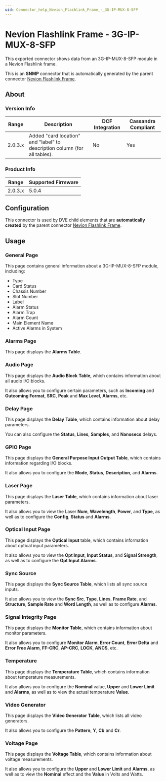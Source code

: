 ```yaml
---
uid: Connector_help_Nevion_Flashlink_Frame_-_3G-IP-MUX-8-SFP
---
```


# Nevion Flashlink Frame - 3G-IP-MUX-8-SFP

This exported connector shows data from an 3G-IP-MUX-8-SFP module in a Nevion Flashlink frame.

This is an **SNMP** connector that is automatically generated by the parent connector [Nevion Flashlink Frame](xref:Connector_help_Nevion_Flashlink_Frame).

## About

### Version Info

| **Range** | **Description**                                                           | **DCF Integration** | **Cassandra Compliant** |
|-----------|---------------------------------------------------------------------------|---------------------|-------------------------|
| 2.0.3.x   | Added "card location" and "label" to description column (for all tables). | No                  | Yes                     |

### Product Info

| Range     | Supported Firmware     |
|-----------|------------------------|
| 2.0.3.x   | 5.0.4                  |

## Configuration

This connector is used by DVE child elements that are **automatically created** by the parent connector [Nevion Flashlink Frame](xref:Connector_help_Nevion_Flashlink_Frame).

## Usage

### General Page

This page contains general information about a 3G-IP-MUX-8-SFP module, including:

- Type
- Card Status
- Chassis Number
- Slot Number
- Label
- Alarm Status
- Alarm Trap
- Alarm Count
- Main Element Name
- Active Alarms in System

### Alarms Page

This page displays the **Alarms Table**.

### Audio Page

This page displays the **Audio Block** **Table**, which contains information about all audio I/O blocks.

It also allows you to configure certain parameters, such as **Incoming** and **Outcoming Format**, **SRC**, **Peak** and **Max Level**, **Alarms**, etc.

### Delay Page

This page displays the **Delay** **Table**, which contains information about delay parameters.

You can also configure the **Status**, **Lines**, **Samples**, and **Nanosecs** delays.

### GPIO Page

This page displays the **General Purpose Input Output Table**, which contains information regarding I/O blocks.

It also allows you to configure the **Mode**, **Status**, **Description**, and **Alarms**.

### Laser Page

This page displays the **Laser Table**, which contains information about laser parameters.

It also allows you to view the Laser **Num**, **Wavelength**, **Power**, and **Type**, as well as to configure the **Config**, **Status** and **Alarms**.

### Optical Input Page

This page displays the **Optical Input** table, which contains information about optical input parameters.

It also allows you to view the **Opt Input**, **Input Status**, and **Signal Strength**, as well as to configure the **Opt Input Alarms**.

### Sync Source

This page displays the **Sync Source Table**, which lists all sync source inputs.

It also allows you to view the **Sync Src**, **Type**, **Lines**, **Frame Rate**, and **Structure**, **Sample Rate** and **Word Length**, as well as to configure **Alarms**.

### Signal Integrity Page

This page displays the **Monitor** **Table**, which contains information about monitor parameters.

It also allows you to configure **Monitor Alarm**, **Error Count**, **Error Delta** and **Error Free Alarm**, **FF-CRC**, **AP-CRC**, **LOCK**, **ANCS**, etc.

### Temperature

This page displays the **Temperature Table**, which contains information about temperature measurements.

It also allows you to configure the **Nominal** value, **Upper** and **Lower Limit** and **Alarms**, as well as to view the actual temperature **Value**.

### Video Generator

This page displays the **Video Generator** **Table**, which lists all video generators.

It also allows you to configure the **Pattern**, **Y**, **Cb** and **Cr**.

### Voltage Page

This page displays the **Voltage Table**, which contains information about voltage measurements.

It also allows you to configure the **Upper** and **Lower Limit** and **Alarms**, as well as to view the **Nominal** effect and the **Value** in Volts and Watts.
